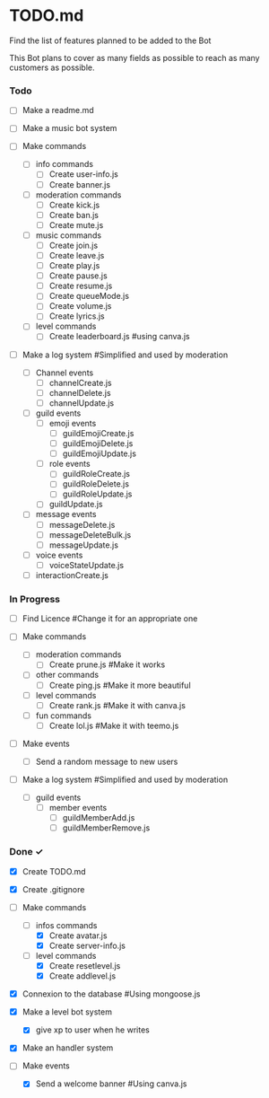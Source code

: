# TODO.md

Find the list of features planned to be added to the Bot

This Bot plans to cover as many fields as possible to reach as many customers as possible.

### Todo

- [ ] Make a readme.md

- [ ] Make a music bot system

- [ ] Make commands
  - [ ] info commands
    - [ ] Create user-info.js
    - [ ] Create banner.js
  - [ ] moderation commands
    - [ ] Create kick.js
    - [ ] Create ban.js
    - [ ] Create mute.js
  - [ ] music commands
    - [ ] Create join.js
    - [ ] Create leave.js
    - [ ] Create play.js
    - [ ] Create pause.js
    - [ ] Create resume.js
    - [ ] Create queueMode.js
    - [ ] Create volume.js
    - [ ] Create lyrics.js
  - [ ] level commands
    - [ ] Create leaderboard.js #using canva.js

- [ ] Make a log system #Simplified and used by moderation
  - [ ] Channel events
    - [ ] channelCreate.js
    - [ ] channelDelete.js
    - [ ] channelUpdate.js
  - [ ] guild events
    - [ ] emoji events
      - [ ] guildEmojiCreate.js
      - [ ] guildEmojiDelete.js
      - [ ] guildEmojiUpdate.js
    - [ ] role events
      - [ ] guildRoleCreate.js
      - [ ] guildRoleDelete.js
      - [ ] guildRoleUpdate.js
    - [ ] guildUpdate.js
  - [ ] message events
    - [ ] messageDelete.js
    - [ ] messageDeleteBulk.js
    - [ ] messageUpdate.js
  - [ ] voice events
    - [ ] voiceStateUpdate.js
  - [ ] interactionCreate.js

### In Progress

- [ ] Find Licence #Change it for an appropriate one

- [ ] Make commands
  - [ ] moderation commands
    - [ ] Create prune.js #Make it works
  - [ ] other commands
    - [ ] Create ping.js #Make it more beautiful
  - [ ] level commands
    - [ ] Create rank.js #Make it with canva.js
  - [ ] fun commands
    - [ ] Create lol.js #Make it with teemo.js

- [ ] Make events
  - [ ] Send a random message to new users

- [ ] Make a log system #Simplified and used by moderation
  - [ ] guild events
    - [ ] member events
      - [ ] guildMemberAdd.js
      - [ ] guildMemberRemove.js

### Done ✓

- [x] Create TODO.md

- [x] Create .gitignore

- [ ] Make commands
  - [ ] infos commands
    - [x] Create avatar.js
    - [x] Create server-info.js
  - [ ] level commands
    - [x] Create resetlevel.js
    - [x] Create addlevel.js

- [x] Connexion to the database #Using mongoose.js

- [x] Make a level bot system
  - [x] give xp to user when he writes

- [x] Make an handler system

- [ ] Make events
  - [x] Send a welcome banner #Using canva.js

